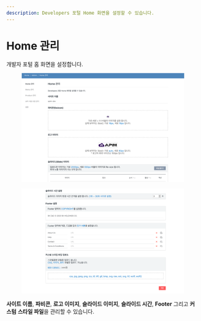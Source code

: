 ```yaml
---
description: Developers 포털 Home 화면을 설정할 수 있습니다.
---
```


# Home 관리

개발자 포털 홈 화면을 설정합니다.

<figure><img src="../../.gitbook/assets/image (10) (1).png" alt=""><figcaption></figcaption></figure>

<figure><img src="../../.gitbook/assets/image (2) (1) (1) (1) (1) (1).png" alt=""><figcaption></figcaption></figure>

**사이트 이름**, **파비콘**, **로고 이미지**, **슬라이드 이미지**, **슬라이드 시간**, **Footer** 그리고 **커스텀** **스타일 파일**을 관리할 수 있습니다.

